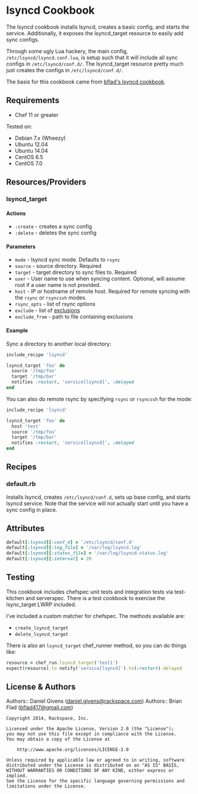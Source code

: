 # lsyncd Cookbook

The lsyncd cookbook installs lsyncd, creates a basic config, and starts the
service. Additionally, it exposes the lsyncd_target resource to easily add sync
configs.

Through some ugly Lua hackery, the main config, `/etc/lsyncd/lsyncd.conf.lua`,
is setup such that it will include all sync configs in `/etc/lsyncd/conf.d/`.
The lsyncd_target resource pretty much just creates the configs in
`/etc/lsyncd/conf.d/`.

The basis for this cookbook came from
[bflad's lsyncd cookbook](https://github.com/bflad/chef-lsyncd).

## Requirements

- Chef 11 or greater

Tested on:

- Debian 7.x (Wheezy)
- Ubuntu 12.04
- Ubuntu 14.04
- CentOS 6.5
- CentOS 7.0

## Resources/Providers

### lsyncd_target

#### Actions

- `:create` - creates a sync config
- `:delete` - deletes the sync config

#### Parameters

- `mode` - lsyncd sync mode. Defaults to `rsync`
- `source` - source directory. Required
- `target` - target directory to sync files to. Required
- `user` - User name to use when syncing content. Optional, will assume root if a user name is not provided.
- `host` - IP or hostname of remote host. Required for remote syncing with the `rsync` or `rsyncssh` modes.
- `rsync_opts` - list of rsync options
- `exclude` - list of [exclusions](https://github.com/axkibe/lsyncd/wiki/Lsyncd%202.1.x%20%E2%80%96%20Layer%204%20Config%20%E2%80%96%20Default%20Behavior#exclusions)
- `exclude_from` - path to file containing exclusions

#### Example

Sync a directory to another local directory:

```ruby
include_recipe 'lsyncd'

lsyncd_target 'foo' do
  source '/tmp/foo'
  target '/tmp/bar'
  notifies :restart, 'service[lsyncd]', :delayed
end
```

You can also do remote rsync by specifying `rsync` or `rsyncssh` for the mode:

```ruby
include_recipe 'lsyncd'

lsyncd_target 'foo' do
  host 'test'
  source '/tmp/foo'
  target '/tmp/bar'
  notifies :restart, 'service[lsyncd]', :delayed
end
```

## Recipes

### default.rb

Installs lsyncd, creates `/etc/lsyncd/conf.d`, sets up base config, and starts
lsyncd service. Note that the service will not actually start until you have a sync config in place.

## Attributes

```ruby
default[:lsyncd][:conf_d] = '/etc/lsyncd/conf.d'
default[:lsyncd][:log_file] = '/var/log/lsyncd.log'
default[:lsyncd][:status_file] = '/var/log/lsyncd-status.log'
default[:lsyncd][:interval] = 20
```

## Testing

This cookbook includes chefspec unit tests and integration tests via test-kitchen and serverspec.
There is a test cookbook to exercise the lsync_target LWRP included.

I've included a custom matcher for chefspec. The methods available are:

- `create_lsyncd_target`
- `delete_lsyncd_target`

There is also an `lsyncd_target` chef_runner method, so you can do things like:

```ruby
resource = chef_run.lsyncd_target('test1')
expect(resource).to notify('service[lsyncd]').to(:restart).delayed
```

## License & Authors

Authors:: Daniel Givens (<daniel.givens@rackspace.com>)
Authors:: Brian Flad (<bflad417@gmail.com>)

```text
Copyright 2014, Rackspace, Inc.

Licensed under the Apache License, Version 2.0 (the "License");
you may not use this file except in compliance with the License.
You may obtain a copy of the License at

    http://www.apache.org/licenses/LICENSE-2.0

Unless required by applicable law or agreed to in writing, software
distributed under the License is distributed on an "AS IS" BASIS,
WITHOUT WARRANTIES OR CONDITIONS OF ANY KIND, either express or implied.
See the License for the specific language governing permissions and
limitations under the License.
```
